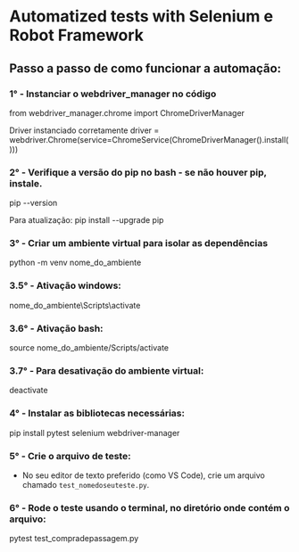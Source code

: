# Automatized tests with Selenium e Robot Framework

## Passo a passo de como funcionar a automação:

### 1° - Instanciar o webdriver_manager no código

from webdriver_manager.chrome import ChromeDriverManager

Driver instanciado corretamente
driver = webdriver.Chrome(service=ChromeService(ChromeDriverManager().install()))

### 2° - Verifique a versão do pip no bash - se não houver pip, instale.

pip --version

Para atualização:
pip install --upgrade pip

### 3° - Criar um ambiente virtual para isolar as dependências

python -m venv nome_do_ambiente

### 3.5° - Ativação windows:
nome_do_ambiente\Scripts\activate

### 3.6° - Ativação bash:
source nome_do_ambiente/Scripts/activate

### 3.7° - Para desativação do ambiente virtual:
deactivate

### 4° - Instalar as bibliotecas necessárias:

pip install pytest selenium webdriver-manager

### 5° - Crie o arquivo de teste:

- No seu editor de texto preferido (como VS Code), crie um arquivo chamado `test_nomedoseuteste.py`.

### 6° - Rode o teste usando o terminal, no diretório onde contém o arquivo:

pytest test_compradepassagem.py 